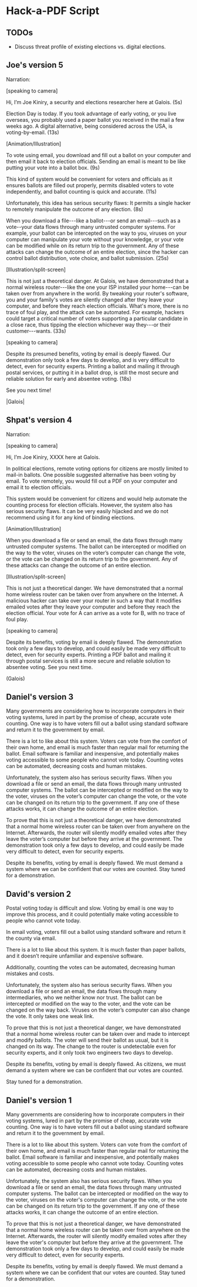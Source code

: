 # Hack-a-PDF Script

## TODOs

- Discuss threat profile of existing elections vs. digital elections.

## Joe's version 5

Narration:

[speaking to camera]

Hi, I’m Joe Kiniry, a security and elections researcher here at
Galois. (5s)

Election Day is today.  If you took advantage of early voting, or you
live overseas, you probably used a paper ballot you received in the
mail a few weeks ago.  A digital alternative, being considered across
the USA, is voting-by-email. (13s)

[Animation/Illustration]

To vote using email, you download and fill out a ballot on your
computer and then email it back to election officials. Sending an
email is meant to be like putting your vote into a ballot box. (9s)

This kind of system would be convenient for voters and officials as it
ensures ballots are filled out properly, permits disabled voters to
vote independently, and ballot counting is quick and accurate. (11s)

Unfortunately, this idea has serious security flaws: It permits a
single hacker to remotely manipulate the outcome of any election. (8s)

When you download a file---like a ballot---or send an email---such as
a vote--your data flows through many untrusted computer systems. For
example, your ballot can be intercepted on the way to you, viruses on
your computer can manipulate your vote without your knowledge, or your
vote can be modified while on its return trip to the government. Any
of these attacks can change the outcome of an entire election, since
the hacker can control ballot distribution, vote choice, and ballot
submission. (25s)

[Illustration/split-screen]

This is not just a theoretical danger. At Galois, we have demonstrated
that a normal wireless router---like the one your ISP installed your
home---can be taken over from anywhere in the world.  By tweaking your
router's software, you and your family's votes are silently changed
after they leave your computer, and before they reach election
officials. What's more, there is no trace of foul play, and the attack
can be automated.  For example, hackers could target a critical number
of voters supporting a particular candidate in a close race, thus
tipping the election whichever way they---or their
customer---wants. (33s)

[speaking to camera]

Despite its presumed benefits, voting by email is deeply flawed. Our
demonstration only took a few days to develop, and is very difficult
to detect, even for security experts. Printing a ballot and mailing it
through postal services, or putting it in a ballot drop, is still the
most secure and reliable solution for early and absentee voting. (18s)

See you next time!

|Galois|


## Shpat's version 4

Narration:

[speaking to camera]

Hi, I’m Joe Kiniry, XXXX here at Galois.

In political elections, remote voting options for citizens are mostly
limited to mail-in ballots. One possible suggested alternative has
been voting by email. To vote remotely, you would fill out a PDF on
your computer and email it to election officials.

This system would be convenient for citizens and would help automate
the counting process for election officials. However, the system also
has serious security flaws. It can be very easily hijacked and we do
not recommend using it for any kind of binding elections.

[Animation/Illustration]

When you download a file or send an email, the data flows through many
untrusted computer systems. The ballot can be intercepted or modified
on the way to the voter, viruses on the voter’s computer can change
the vote, or the vote can be changed on its return trip to the
government. Any of these attacks can change the outcome of an entire
election.

[Illustration/split-screen]

This is not just a theoretical danger. We have demonstrated that a
normal home wireless router can be taken over from anywhere on the
Internet.  A malicious hacker can take over your router in such a way
that it modifies emailed votes after they leave your computer and
before they reach the election official. Your vote for A can arrive as
a vote for B, with no trace of foul play.

[speaking to camera]

Despite its benefits, voting by email is deeply flawed. The
demonstration took only a few days to develop, and could easily be
made very difficult to detect, even for security experts. Printing a
PDF ballot and mailing it through postal services is still a more
secure and reliable solution to absentee voting.  See you next time.

(Galois)

## Daniel's version 3

Many governments are considering how to incorporate computers in their
voting systems, lured in part by the promise of cheap, accurate vote
counting. One way is to have voters fill out a ballot using standard
software and return it to the government by email.

There is a lot to like about this system. Voters can vote from the
comfort of their own home, and email is much faster than regular mail
for returning the ballot. Email software is familiar and inexpensive,
and potentially makes voting accessible to some people who cannot vote
today. Counting votes can be automated, decreasing costs and human
mistakes.

Unfortunately, the system also has serious security flaws. When you
download a file or send an email, the data flows through many
untrusted computer systems. The ballot can be intercepted or modified
on the way to the voter, viruses on the voter’s computer can change
the vote, or the vote can be changed on its return trip to the
government. If any one of these attacks works, it can change the
outcome of an entire election.

To prove that this is not just a theoretical danger, we have
demonstrated that a normal home wireless router can be taken over from
anywhere on the Internet. Afterwards, the router will silently modify
emailed votes after they leave the voter’s computer but before they
arrive at the government. The demonstration took only a few days to
develop, and could easily be made very difficult to detect, even for
security experts.

Despite its benefits, voting by email is deeply flawed. We must demand
a system where we can be confident that our votes are counted. Stay
tuned for a demonstration.

## David's version 2

Postal voting today is difficult and slow. Voting by email is one way
to improve this process, and it could potentially make voting
accessible to people who cannot vote today.

In email voting, voters fill out a ballot using standard software and
return it the county via email.

There is a lot to like about this system. It is much faster than paper
ballots, and it doesn’t require unfamiliar and expensive software.

Additionally, counting the votes can be automated, decreasing human
mistakes and costs.

Unfortunately, the system also has serious security flaws. When you
download a file or send an email, the data flows through many
intermediaries, who we neither know nor trust. The ballot can be
intercepted or modified on the way to the voter, and the vote can be
changed on the way back. Viruses on the voter’s computer can also
change the vote. It only takes one weak link.

To prove that this is not just a theoretical danger, we have
demonstrated that a normal home wireless router can be taken over and
made to intercept and modify ballots. The voter will send their ballot
as usual, but it is changed on its way. The change to the router is
undetectable even for security experts, and it only took two engineers
two days to develop.

Despite its benefits, voting by email is deeply flawed. As citizens,
we must demand a system where we can be confident that our votes are
counted.

Stay tuned for a demonstration.

## Daniel's version 1

Many governments are considering how to incorporate computers in their voting
systems, lured in part by the promise of cheap, accurate vote counting. One way
is to have voters fill out a ballot using standard software and return it to the
government by email.

There is a lot to like about this system. Voters can vote from the comfort of
their own home, and email is much faster than regular mail for returning the
ballot. Email software is familiar and inexpensive, and potentially makes voting
accessible to some people who cannot vote today. Counting votes can be
automated, decreasing costs and human mistakes.

Unfortunately, the system also has serious security flaws. When you download a
file or send an email, the data flows through many untrusted computer systems.
The ballot can be intercepted or modified on the way to the voter, viruses on
the voter's computer can change the vote, or the vote can be changed on its
return trip to the government. If any one of these attacks works, it can change
the outcome of an entire election.

To prove that this is not just a theoretical danger, we have demonstrated that a
normal home wireless router can be taken over from anywhere on the Internet.
Afterwards, the router will silently modify emailed votes after they leave the
voter's computer but before they arrive at the government. The demonstration
took only a few days to develop, and could easily be made very difficult to
detect, even for security experts.

Despite its benefits, voting by email is deeply flawed. We must demand a system
where we can be confident that our votes are counted. Stay tuned for a
demonstration.

